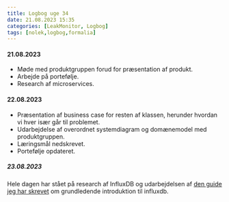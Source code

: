 ```yaml
---
title: Logbog uge 34
date: 21.08.2023 15:35
categories: [LeakMonitor, Logbog]
tags: [nolek,logbog,formalia]
---
```


#### 21.08.2023
- Møde med produktgruppen forud for præsentation af produkt. 
- Arbejde på portefølje. 
- Research af microservices. 

#### 22.08.2023
- Præsentation af business case for resten af klassen, herunder hvordan vi hver især går til problemet.
- Udarbejdelse af overordnet systemdiagram og domænemodel med produktgruppen.
- Læringsmål nedskrevet.
- Portefølje opdateret.

##### 23.08.2023
Hele dagen har stået på research af InfluxDB og udarbejdelsen af 
[den guide jeg har skrevet](https://olavlinddam.github.io/posts/InfluxDB-basics/) om grundledende introduktion 
til influxdb.
